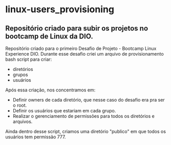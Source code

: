 # linux-users_provisioning
## Repositório criado para subir os projetos no bootcamp de Linux da DIO.

Repositório criado para o primeiro Desafio de Projeto - Bootcamp Linux Experience DIO. Durante esse desafio criei um arquivo de provisionamento bash script para criar:

* diretórios
* grupos
* usuários

Após essa criação, nos concentramos em: 

* Definir owners de cada diretório, que nesse caso do desafio era pra ser o root. 
* Definir os usuários que estariam em cada grupo.
* Realizar o gerenciamento de permissões para todos os diretórios e arquivos.

Ainda dentro desse script, criamos uma diretório "publico" em que todos os usuários tem permissão 777.

 

